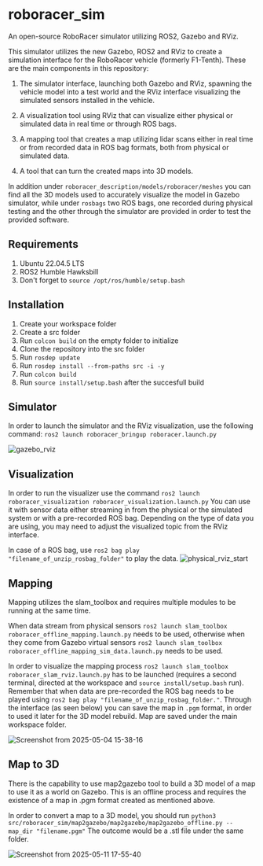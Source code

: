 # roboracer_sim
An open-source RoboRacer simulator utilizing ROS2, Gazebo and RViz. 

This simulator utilizes the new Gazebo, ROS2 and RViz to create a simulation 
interface for the RoboRacer vehicle (formerly F1-Tenth). These are the main
components in this repository: 

1. The simulator interface, launching both Gazebo and RViz, spawning the vehicle 
model into a test world and the RViz interface visualizing the simulated sensors 
installed in the vehicle.

2. A visualization tool using RViz that can visualize either physical or simulated 
data in real time or through ROS bags.

3. A mapping tool that creates a map utilizing lidar scans either in real time 
or from recorded data in ROS bag formats, both from physical or simulated data.

4. A tool that can turn the created maps into 3D models.

In addition under `roboracer_description/models/roboracer/meshes` you can find all 
the 3D models used to accurately visualize the model in Gazebo simulator, while under
`rosbags` two ROS bags, one recorded during physical testing and the other through the 
simulator are provided in order to test the provided software. 

## Requirements
1. Ubuntu 22.04.5 LTS
2. ROS2 Humble Hawksbill
3. Don't forget to `source /opt/ros/humble/setup.bash`

## Installation

1. Create your workspace folder
2. Create a src folder
3. Run `colcon build` on the empty folder to initialize
5. Clone the repository into the src folder
6. Run `rosdep update`
7. Run `rosdep install --from-paths src -i -y`
8. Run `colcon build`
9. Run `source install/setup.bash` after the succesfull build

## Simulator 

In order to launch the simulator and the RViz visualization, use the following command: 
`ros2 launch roboracer_bringup roboracer.launch.py`

![gazebo_rviz](https://github.com/user-attachments/assets/19e09e51-f1ea-4481-80de-7703a5ea80b3)

## Visualization
In order to run the visualizer use the command `ros2 launch roboracer_visualization roboracer_visualization.launch.py`
You can use it with sensor data either streaming in from the physical or the simulated system or with a pre-recorded ROS bag.
Depending on the type of data you are using, you may need to adjust the visualized topic from the RViz interface.

In case of a ROS bag, use `ros2 bag play "filename_of_unzip_rosbag_folder"` to play the data. 
![physical_rviz_start](https://github.com/user-attachments/assets/d159aed6-7c52-4bc2-be54-0ca12a698780)

## Mapping
Mapping utilizes the slam_toolbox and requires multiple modules to be running at the same time. 

When data stream from physical sensors `ros2 launch slam_toolbox roboracer_offline_mapping.launch.py` needs
to be used, otherwise when they come from Gazebo virtual sensors `ros2 launch slam_toolbox roboracer_offline_mapping_sim_data.launch.py` needs
to be used. 

In order to visualize the mapping process `ros2 launch slam_toolbox roboracer_slam_rviz.launch.py` has to be launched (requires a second terminal, directed at the workspace 
and `source install/setup.bash` run). 
Remember that when data are pre-recorded the ROS bag needs to be played using `ros2 bag play "filename_of_unzip_rosbag_folder."`.
Through the interface (as seen below) you can save the map in `.pgm` format, in order to used it later for the 3D model rebuild. Map are saved 
under the main workspace folder. 

![Screenshot from 2025-05-04 15-38-16](https://github.com/user-attachments/assets/b1c916ac-5367-4440-8c67-c33cb9114a91)

## Map to 3D
There is the capability to use map2gazebo tool to build a 3D model of a map to use it as a world on Gazebo. This is an offline 
process and requires the existence of a map in .pgm format created as mentioned above. 

In order to convert a map to a 3D model, you should run `python3 src/roboracer_sim/map2gazebo/map2gazebo/map2gazebo_offline.py --map_dir "filename.pgm"`
The outcome would be a .stl file under the same folder.

![Screenshot from 2025-05-11 17-55-40](https://github.com/user-attachments/assets/6ee84a9d-9321-47b1-86dc-639da65ecd9b)
